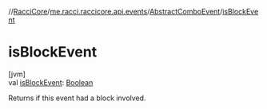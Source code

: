 //[RacciCore](../../../index.md)/[me.racci.raccicore.api.events](../index.md)/[AbstractComboEvent](index.md)/[isBlockEvent](is-block-event.md)

# isBlockEvent

[jvm]\
val [isBlockEvent](is-block-event.md): [Boolean](https://kotlinlang.org/api/latest/jvm/stdlib/kotlin/-boolean/index.html)

Returns if this event had a block involved.
